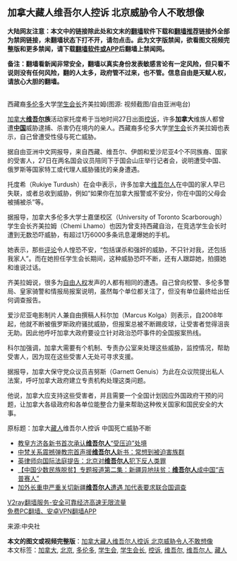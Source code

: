 <h2>加拿大藏人维吾尔人控诉 北京威胁令人不敢想像</h2> <p class="notice"><b>大陆网友注意：本文中的链接除此处和文末的<a href="https://github.com/bannedbook/fanqiang" >翻墙</a>软件下载和<a href="https://github.com/killgcd/justmysocks/blob/master/README.md">翻墙推荐</a>链接外全部为禁网链接，未翻墙状态下打不开，请勿点击。此为文字版禁闻，欲看图文视频完整版和更多禁闻，请下载<a href="https://github.com/bannedbook/fanqiang">翻墙软件或APP</a>后翻墙上禁闻网。</p><p>备注：翻墙看新闻非常安全，翻墙以真实身份发表敏感言论有一定风险，但只看不说则没有任何风险，翻的人太多，政府管不过来，也不管。信息自由是天赋人权，请放心大胆的翻墙。</b></p>  <div class="entry"> <p><br /> 西藏裔<a href="https://www.bannedbook.org/bnews/tag/%e5%a4%9a%e4%bc%a6%e5%a4%9a/" class="st_tag internal_tag" rel="tag" title="标签 多伦多 下的日志">多伦多</a>大学<a href="https://www.bannedbook.org/bnews/tag/%E5%AD%A6%E7%94%9F%E4%BC%9A%E9%95%BF/" class="st_tag internal_tag" rel="tag" title="标签 学生会长 下的日志">学生会长</a>齐美拉姆(图源: 视频截图/自由亚洲电台) </p> <p> <a href="https://www.bannedbook.org/bnews/tag/%e5%8a%a0%e6%8b%bf%e5%a4%a7/" class="st_tag internal_tag" rel="tag" title="标签 加拿大 下的日志">加拿大</a><strong><a href="https://www.bannedbook.org/bnews/tag/%E7%BB%B4%E5%90%BE%E5%B0%94/" class="st_tag internal_tag" rel="tag" title="标签 维吾尔 下的日志">维吾尔</a>族</strong>活动家托度希于当地时间27日出面<a href="https://www.bannedbook.org/bnews/tag/%E6%8E%A7%E8%AF%89/" class="st_tag internal_tag" rel="tag" title="标签 控诉 下的日志">控诉</a>，许多<strong>加拿大</strong>维族人都曾遭<strong><span class='wp_keywordlink_affiliate'><a href="https://www.bannedbook.org/" title="中国" target="_blank">中国</a></span></strong>威胁逮捕、杀害仍在境内的亲人。西藏裔多伦多大学<a href="https://www.bannedbook.org/bnews/tag/%E5%AD%A6%E7%94%9F%E4%BC%9A/" class="st_tag internal_tag" rel="tag" title="标签 学生会 下的日志">学生会</a>长齐美拉姆也表示，自己曾遭受性侵与死亡威胁。 </p> <p>据自由亚洲中文网报导，来自西藏、维吾尔、伊朗和爱沙尼亚4个不同族裔、国家的受害人，27日在两名国会议员陪同下于国会山庄举行记者会，说明遭受中国、俄罗斯等国家特工或代理人威胁骚扰的亲身遭遇。 </p> <p>托度希（Rukiye Turdush）在会中表示，许多加拿大<a href="https://www.bannedbook.org/bnews/tag/%E7%BB%B4%E5%90%BE%E5%B0%94%E4%BA%BA/" class="st_tag internal_tag" rel="tag" title="标签 维吾尔人 下的日志">维吾尔人</a>在中国的家人早已失联，或者总收到威胁，例如“如果你在加拿大报警或不安分，你在中国的父母会被捕被杀”等。 </p>  <p>据报导，加拿大多伦多大学士嘉堡校区（University of Toronto Scarborough）学生会长齐美拉姆（Chemi Lhamo）也因为曾支持西藏自治，在竞选学生会长时遭到无数恐吓威胁，有超过1万6000多条讯息灌爆她的手机。 </p> <p>她表示，那些<span class='wp_keywordlink_affiliate'><a href="https://www.bannedbook.org/bnews/comments/" title="新闻评论" target="_blank">评论</a></span>令人惶恐不安，“包括谋杀和强奸的威胁，不只针对我，还包括我家人”。而在她担任学生会长期间，这种威胁恐吓不断，还有人跟踪她，拍摄她和谁说过话。 </p> <p>齐美拉姆说，很多为<span class='wp_keywordlink'><a href="https://www.bannedbook.org/forum19/" title="自由中国人权论坛" target="_blank">自由人权</a></span>发声的人都有相同的遭遇。自己曾向校警、多伦多警局、皇家骑警和情报局报案说明，虽然每个单位都关注了，但没有单位最终给出任何调查报告。 </p> <p>爱沙尼亚电影制片人兼自由撰稿人科尔加（Marcus Kolga）则表示，自2008年起，他就不断被俄罗斯政府骚扰威胁，但报案总被不断踢皮球，让受害者觉得沮丧无助。因此他呼吁加拿大政府要设立针对政治恐吓事件的全国报案热线。 </p>  <p>科尔加强调，加拿大需要有个机制、专责办公室来处理这些威胁，监控情况，帮助受害人，因为现在这些受害人无处可寻求支援。 </p> <p>据报导，加拿大保守党众议员吉努斯（Garnett Genuis）为此在众议院提出私人法案，呼吁加拿大政府建立专责机构处理这类问题。 </p> <p>他说，加拿大应支持这些受害者，并且需要一个全国计划因应外国政府干预的问题，让加拿大各级政府和各单位能整合力量来帮助这种攸关国家和国民安全的大事。 </p> <p>原标题：加拿大<a href="https://www.bannedbook.org/bnews/tag/%e8%97%8f%e4%ba%ba/" class="st_tag internal_tag" rel="tag" title="标签 藏人 下的日志">藏人</a>维吾尔人控诉 中国死亡威胁不断 </p>  <ul class='op-related-articles' title='相关阅读'> <li><a href='https://www.bannedbook.org/bnews/ssgc/20201125/1436461.html' target='_blank'>教皇方济各新书首次承认<b>维吾尔人</b>“受压迫”处境</a></li> <li><a href='https://www.bannedbook.org/bnews/baitai/20201124/1436403.html' target='_blank'>中梵关系震撼弹教宗首声援<b>维吾尔人</b>新书：常想到被迫害族群</a></li> <li><a href='https://www.bannedbook.org/bnews/comments/20201124/1436264.html' target='_blank'>英律师向国际法庭提告：北京对<b>维吾尔人</b>犯下反人类罪</a></li> <li><a href='https://www.bannedbook.org/bnews/ssgc/20201118/1432635.html' target='_blank'>【中国少数民族脱贫】专题报道第二集：新疆异地扶贫：<b>维吾尔人</b>成中国“吉普赛人”</a></li> <li><a href='https://www.bannedbook.org/bnews/headline/20201118/1432603.html' target='_blank'>加外长重申严重关切新疆<b>维吾尔人</b>遭遇 加代表要求联合国调查</a></li> </ul> <p class="texttj"> <a href="https://www.bannedbook.org/forum23/topic22702.html" target="_blank">V2ray翻墙服务-安全可靠经济高速无限流量</a><br/> <a href="https://github.com/bannedbook/fanqiang/wiki/%E7%A6%81%E9%97%BB%E7%BD%91%E5%AE%89%E5%8D%93%E7%BF%BB%E5%A2%99%E6%96%B0%E9%97%BBAPP" target="_blank">免费PC翻墙、安卓VPN翻墙APP</a></p><p>来源:中央社</p><a name='sharetosocial'></a>       <div><b>本文的图文或视频完整版</b>：<a href='https://www.bannedbook.org/bnews/comments/20201128/1438677.html'>加拿大藏人维吾尔人控诉 北京威胁令人不敢想像</a></div>  </div><!--END ENTRY--> <div class="postfooter"> <div>本文标签：<a href="https://www.bannedbook.org/bnews/tag/%e5%8a%a0%e6%8b%bf%e5%a4%a7/" rel="tag">加拿大</a>, <a href="https://www.bannedbook.org/bnews/tag/%e5%8c%97%e4%ba%ac/" rel="tag">北京</a>, <a href="https://www.bannedbook.org/bnews/tag/%e5%a4%9a%e4%bc%a6%e5%a4%9a/" rel="tag">多伦多</a>, <a href="https://www.bannedbook.org/bnews/tag/%E5%AD%A6%E7%94%9F%E4%BC%9A/" rel="tag">学生会</a>, <a href="https://www.bannedbook.org/bnews/tag/%E5%AD%A6%E7%94%9F%E4%BC%9A%E9%95%BF/" rel="tag">学生会长</a>, <a href="https://www.bannedbook.org/bnews/tag/%E6%8E%A7%E8%AF%89/" rel="tag">控诉</a>, <a href="https://www.bannedbook.org/bnews/tag/%E7%BB%B4%E5%90%BE%E5%B0%94/" rel="tag">维吾尔</a>, <a href="https://www.bannedbook.org/bnews/tag/%E7%BB%B4%E5%90%BE%E5%B0%94%E4%BA%BA/" rel="tag">维吾尔人</a>, <a href="https://www.bannedbook.org/bnews/tag/%e8%97%8f%e4%ba%ba/" rel="tag">藏人</a></div>  </div><!--END POSTFOOTER--> 